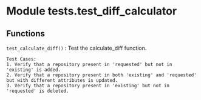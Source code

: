 Module tests.test_diff_calculator
=================================

Functions
---------

`test_calculate_diff()`
:   Test the calculate_diff function.
    
    Test Cases:
    1. Verify that a repository present in 'requested' but not in 'existing' is added.
    2. Verify that a repository present in both 'existing' and 'requested' but with different attributes is updated.
    3. Verify that a repository present in 'existing' but not in 'requested' is deleted.